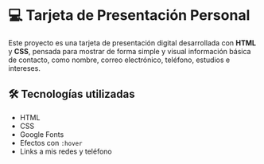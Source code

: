 # 💻 Tarjeta de Presentación Personal

Este proyecto es una tarjeta de presentación digital desarrollada con **HTML** y **CSS**, pensada para mostrar de forma simple y visual información básica de contacto, como nombre, correo electrónico, teléfono, estudios e intereses.

## 🛠️ Tecnologías utilizadas

* HTML
* CSS
* Google Fonts
* Efectos con `:hover`
* Links a mis redes y teléfono
